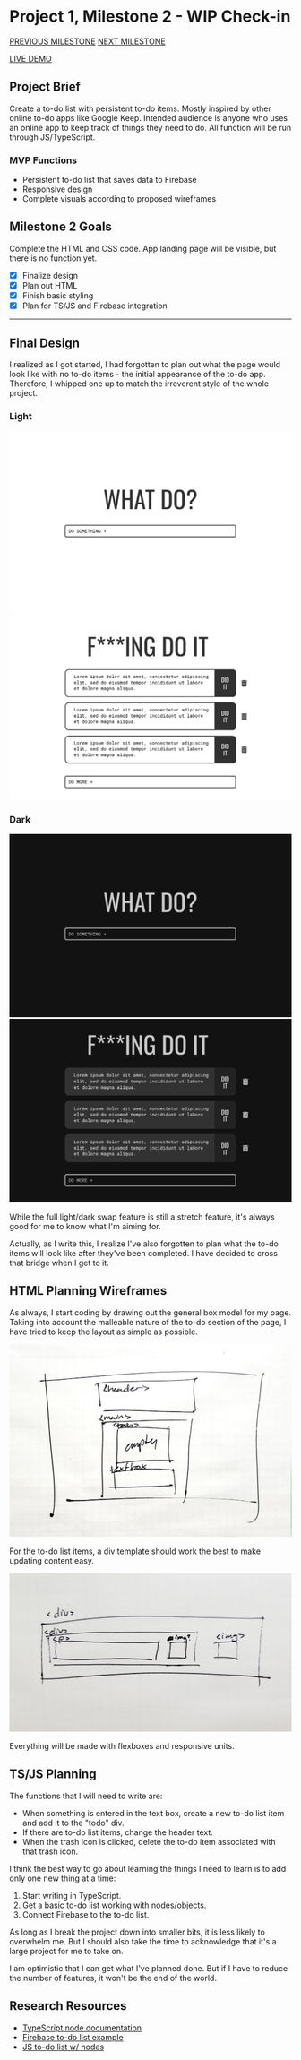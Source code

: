 # Project 1, Milestone 2 - WIP Check-in

[PREVIOUS MILESTONE](milestone1.md)
[NEXT MILESTONE](milestone3.md)

[LIVE DEMO](https://atls4630-fwd.vercel.app/projects/project1/index.html)

## Project Brief

Create a to-do list with persistent to-do items. Mostly inspired by other online to-do apps like Google Keep. Intended audience is anyone who uses an online app to keep track of things they need to do. All function will be run through JS/TypeScript.

### MVP Functions

- Persistent to-do list that saves data to Firebase
- Responsive design
- Complete visuals according to proposed wireframes

## Milestone 2 Goals

Complete the HTML and CSS code. App landing page will be visible, but there is no function yet.

- [x] Finalize design
- [x] Plan out HTML
- [x] Finish basic styling
- [x] Plan for TS/JS and Firebase integration

---

## Final Design

I realized as I got started, I had forgotten to plan out what the page would look like with no to-do items - the initial appearance of the to-do app. Therefore, I whipped one up to match the irreverent style of the whole project.

### Light

![Landing page, light](images/landing_light.png)
![Filled list, light](images/desktop_light.png)

### Dark

![Landing page, dark](images/landing_dark.png)
![Filled list, dark](images/desktop_dark.png)

While the full light/dark swap feature is still a stretch feature, it's always good for me to know what I'm aiming for.

Actually, as I write this, I realize I've also forgotten to plan what the to-do items will look like after they've been completed. I have decided to cross that bridge when I get to it.

## HTML Planning Wireframes

As always, I start coding by drawing out the general box model for my page. Taking into account the malleable nature of the to-do section of the page, I have tried to keep the layout as simple as possible.

![HTML wireframe planning](images/html_planning.png)

For the to-do list items, a div template should work the best to make updating content easy.

![To-do item planning](images/todo_item.jpeg)

Everything will be made with flexboxes and responsive units.

## TS/JS Planning

The functions that I will need to write are:

- When something is entered in the text box, create a new to-do list item and add it to the "todo" div.
- If there are to-do list items, change the header text.
- When the trash icon is clicked, delete the to-do item associated with that trash icon.

I think the best way to go about learning the things I need to learn is to add only one new thing at a time:

1) Start writing in TypeScript.
2) Get a basic to-do list working with nodes/objects.
3) Connect Firebase to the to-do list.

As long as I break the project down into smaller bits, it is less likely to overwhelm me. But I should also take the time to acknowledge that it's a large project for me to take on.

I am optimistic that I can get what I've planned done. But if I have to reduce the number of features, it won't be the end of the world.

## Research Resources

- [TypeScript node documentation](https://github.com/cnakpil/atls4630-fwd/blob/main/documentation/project1/milestone2.md)
- [Firebase to-do list example](https://dev.to/lada496/to-do-list-with-firebase-web-ver9-hd8)
- [JS to-do list w/ nodes](https://codepen.io/franklynroth/pen/ZYeaBd)